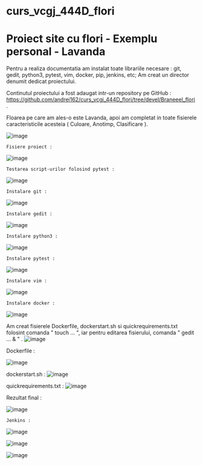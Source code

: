 # curs_vcgj_444D_flori
# Proiect site cu flori - Exemplu personal - Lavanda
  Pentru a realiza documentatia am instalat toate librariile necesare : git, gedit, python3, pytest, vim, docker, pip, jenkins, etc; Am creat un director denumit <git> dedicat proiectului.
  
  Continutul proiectului a fost adaugat intr-un repository pe GitHub : https://github.com/andrei162/curs_vcgj_444D_flori/tree/devel/Braneeel_flori .
  
  Floarea pe care am ales-o este Lavanda, apoi am completat in toate fisierele caracteristicile acesteia ( Culoare, Anotimp, Clasificare ).
  
  ![image](https://github.com/andrei162/curs_vcgj_444D_flori/assets/92914156/4c9a4ce5-3ede-408d-b84d-3315a9099488)

    Fisiere proiect : 
  ![image](https://github.com/andrei162/curs_vcgj_444D_flori/assets/92914156/af1b771a-6725-49d0-b819-b1ead1258b27)

    Testarea script-urilor folosind pytest : 
  ![image](https://github.com/andrei162/curs_vcgj_444D_flori/assets/92914156/ba599376-ce5d-410f-ae54-4e6a2d2b0b1e)

  
    Instalare git : 
 ![image](https://github.com/andrei162/curs_vcgj_444D_flori/assets/92914156/bfa40658-33b2-4619-b721-c580b3d6463d)
  
    Instalare gedit : 
 ![image](https://github.com/andrei162/curs_vcgj_444D_flori/assets/92914156/b59fdf24-92ff-41f6-8c0a-799b1ed7bac0)
  
    Instalare python3 : 
 ![image](https://github.com/andrei162/curs_vcgj_444D_flori/assets/92914156/c9d2410c-2186-459f-9910-44e32658a34c)
  
    Instalare pytest : 
 ![image](https://github.com/andrei162/curs_vcgj_444D_flori/assets/92914156/fe175919-a089-4425-a48e-20b74b8f57cd)
  
    Instalare vim : 
  ![image](https://github.com/andrei162/curs_vcgj_444D_flori/assets/92914156/02c69a07-5bc3-4da4-9454-ab6fd4777fd1)
  
    Instalare docker : 
  ![image](https://github.com/andrei162/curs_vcgj_444D_flori/assets/92914156/4fb6db70-6d1e-4314-a597-ab73689d3364)
  
   Am creat fisierele Dockerfile, dockerstart.sh si quickrequirements.txt folosint comanda " touch ... ", iar pentru editarea fisierului, comanda " gedit ... & " .
  ![image](https://github.com/andrei162/curs_vcgj_444D_flori/assets/92914156/d7f5baf6-bc6f-4f5f-b887-26ffc4477efb)

  
  Dockerfile : 
  
  ![image](https://github.com/andrei162/curs_vcgj_444D_flori/assets/92914156/12dd4999-49a8-4e32-9182-adff8e3f0dbd)

  dockerstart.sh : 
  ![image](https://github.com/andrei162/curs_vcgj_444D_flori/assets/92914156/947cbc8b-5d29-4492-8ce5-257540f04baf)

  quickrequirements.txt : 
  ![image](https://github.com/andrei162/curs_vcgj_444D_flori/assets/92914156/a5b5fe75-6bf0-4899-9b7b-3061f14982dd)





  
  
  
  
  
  
   Rezultat final : 
  
  ![image](https://github.com/andrei162/curs_vcgj_444D_flori/assets/92914156/c74c3b91-07b5-4162-983d-ee7b9f7a8227)
  
    Jenkins : 
  
  ![image](https://github.com/andrei162/curs_vcgj_444D_flori/assets/92914156/cf0fbd13-e8ce-4da7-aa34-c1e3f8c03319)
  
  ![image](https://github.com/andrei162/curs_vcgj_444D_flori/assets/92914156/7b119187-6e65-403b-baee-1d5b9f16368b)
  
  ![image](https://github.com/andrei162/curs_vcgj_444D_flori/assets/92914156/a08c74c4-24e7-4427-9144-286372eb694c)


